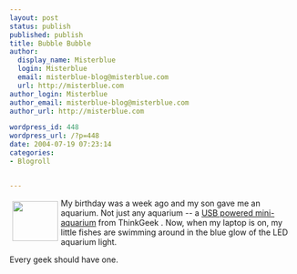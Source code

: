 ```yaml
---
layout: post
status: publish
published: publish
title: Bubble Bubble
author:
  display_name: Misterblue
  login: Misterblue
  email: misterblue-blog@misterblue.com
  url: http://misterblue.com
author_login: Misterblue
author_email: misterblue-blog@misterblue.com
author_url: http://misterblue.com

wordpress_id: 448
wordpress_url: /?p=448
date: 2004-07-19 07:23:14
categories:
- Blogroll


---
```

<a href="http://pics.misterblue.com/onepic/20040600-Misc/w220/h190/usb-aquarium.jpg"
      target="onepic">
    <img src="http://pics.misterblue.com/20040600-Misc/80/70/usb-aquarium.jpg"
            style="float: left; margin: 5px" height="70" width="80" alt=""/>
</a>
<p>
My birthday was a week ago and my son gave me an aquarium.
Not just any aquarium -- a 
<a href="http://www.thinkgeek.com/cubegoodies/toys/6984/">
USB powered mini-aquarium</a>
from
<a herf="http://www.thinkgeek.com/">ThinkGeek</a>
.
Now, when my laptop is on, my little fishes are
swimming around in the blue glow of the LED aquarium
light.
</p>
<p>
Every geek should have one.
</p>
